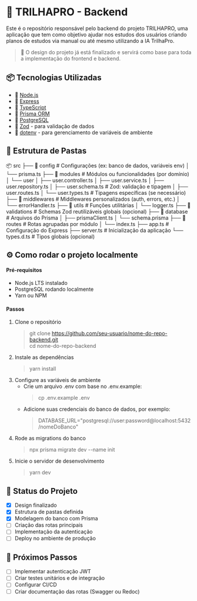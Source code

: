 # 🧠 TRILHAPRO - Backend
<p>Este é o repositório responsável pelo backend do projeto TRILHAPRO, uma aplicação que tem como objetivo ajudar nos estudos dos usuários criando planos de estudos via manual ou até mesmo utilizando a IA TrilhaPro.</p>

> 🎨 O design do projeto já está finalizado e servirá como base para toda a implementação do frontend e backend.

## 📦 Tecnologias Utilizadas
- 🔵 [Node.js](https://nodejs.org/)
- 🔵 [Express](https://expressjs.com/)
- 🔵 [TypeScript](https://www.typescriptlang.org/)
- 🔵 [Prisma ORM](https://www.prisma.io/)
- 🔵 [PostgreSQL](https://www.postgresql.org/)
- 🔵 [Zod](https://zod.dev/) - para validação de dados
- 🔵 [dotenv](https://www.npmjs.com/package/dotenv) - para gerenciamento de variáveis de ambiente

## 📁 Estrutura de Pastas

📦 src
├── 📁 config              # Configurações (ex: banco de dados, variáveis env)
│   └── prisma.ts
├── 📁 modules             # Módulos ou funcionalidades (por domínio)
│   └── user
│       ├── user.controller.ts
│       ├── user.service.ts
│       ├── user.repository.ts
│       ├── user.schema.ts     # Zod: validação e tipagem
│       ├── user.routes.ts
│       └── user.types.ts      # Tipagens específicas (se necessário)
├── 📁 middlewares         # Middlewares personalizados (auth, errors, etc.)
│   └── errorHandler.ts
├── 📁 utils               # Funções utilitárias
│   └── logger.ts
├── 📁 validations         # Schemas Zod reutilizáveis globais (opcional)
├── 📁 database            # Arquivos do Prisma
│   ├── prismaClient.ts
│   └── schema.prisma
├── 📁 routes              # Rotas agrupadas por módulo
│   └── index.ts
├── app.ts                # Configuração do Express
├── server.ts             # Inicialização da aplicação
└── types.d.ts            # Tipos globais (opcional)

## ⚙️ Como rodar o projeto localmente

#### Pré-requisitos
- Node.js LTS instalado
- PostgreSQL rodando localmente
- Yarn ou NPM

#### Passos
1. Clone o repositório
   > git clone https://github.com/seu-usuario/nome-do-repo-backend.git<br>
   > cd nome-do-repo-backend
2. Instale as dependências
   > yarn install
3. Configure as variáveis de ambiente
   - Crie um arquivo .env com base no .env.example:
     > cp .env.example .env
   - Adicione suas credenciais do banco de dados, por exemplo:
     > DATABASE_URL="postgresql://user:password@localhost:5432/nomeDoBanco"
4. Rode as migrations do banco
   > npx prisma migrate dev --name init
5. Inicie o servidor de desenvolvimento
   > yarn dev

## 🚧 Status do Projeto

- [x] Design finalizado
- [x] Estrutura de pastas definida
- [x] Modelagem do banco com Prisma
- [ ] Criação das rotas principais
- [ ] Implementação da autenticação
- [ ] Deploy no ambiente de produção

## 📌 Próximos Passos
- [ ] Implementar autenticação JWT
- [ ] Criar testes unitários e de integração
- [ ] Configurar CI/CD
- [ ] Criar documentação das rotas (Swagger ou Redoc)
